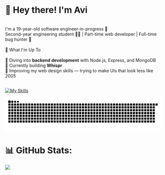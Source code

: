 
# 👋 Hey there! I'm Avi<br>
<br>I'm a 19-year-old software engineer-in-progress 🚀<br>Second-year engineering student 🧑‍💻 | Part-time web developer | Full-time bug hunter 🐞<br><br>🚧 What I'm Up To<br><br>🧠 Diving into **backend development** with Node.js, Express, and MongoDB  <br>💬 Currently building **Whispr**<br>🎨 Improving my web design skills — trying to make UIs that look less like 2005 <br>
<br>

[![My Skills](https://skillicons.dev/icons?i=html,css,javascript,react,nodejs,bootstrap,express,git,github,gmail,vercel,java,mongodb,mysql,nextjs,notion,npm,postman,redux,tailwind,vite,vscode,windows,materialui&perline=11)](https://skillicons.dev)

<picture>
  <source media="(prefers-color-scheme: dark)" srcset="https://raw.githubusercontent.com/Avinash-Ganore/Avinash-Ganore/output/github-snake-dark.svg" />
  <source media="(prefers-color-scheme: light)" srcset="https://raw.githubusercontent.com/Avinash-Ganore/Avinash-Ganore/output/github-snake.svg" />
  <img alt="github-snake" src="https://raw.githubusercontent.com/Avinash-Ganore/Avinash-Ganore/output/github-snake.svg" />
</picture>

# 📊 GitHub Stats:
![](https://github-readme-stats.vercel.app/api?username=Avinash-Ganore&theme=graywhite&hide_border=false&include_all_commits=true&count_private=true)<br/>

